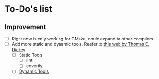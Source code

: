 # To-Do's list

## Improvement

- [ ] Right now is only working for CMake, could expand to other compilers.
- [ ] Add more static and dynamic tools. Reefer to [this web by Thomas E. Dickey][analysis-tools].
    - [ ] Static Tools
        - [ ] lint
        - [ ] coverity
    - [ ] [Dynamic Tools][tools-dynamic]

[analysis-tools]: https://invisible-island.net/personal/lint-tools.html

[tools-dynamic]: https://invisible-island.net/personal/lint-tools.html#tools_dynamic

